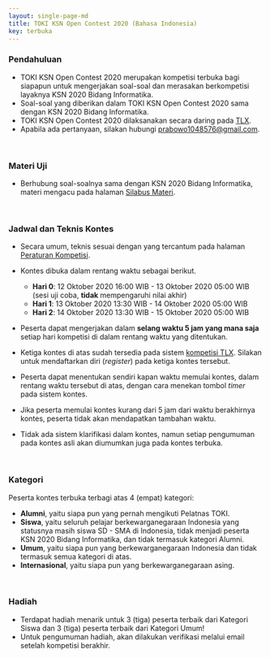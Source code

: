 ```yaml
---
layout: single-page-md
title: TOKI KSN Open Contest 2020 (Bahasa Indonesia)
key: terbuka
---
```


### Pendahuluan

- TOKI KSN Open Contest 2020 merupakan kompetisi terbuka bagi siapapun untuk mengerjakan soal-soal dan merasakan berkompetisi layaknya KSN 2020 Bidang Informatika.
- Soal-soal yang diberikan dalam TOKI KSN Open Contest 2020 sama dengan KSN 2020 Bidang Informatika.
- TOKI KSN Open Contest 2020 dilaksanakan secara daring pada [TLX](https://tlx.toki.id/contests).
- Apabila ada pertanyaan, silakan hubungi [prabowo1048576@gmail.com](mailto:prabowo1048576@gmail.com).

<br>

### Materi Uji

- Berhubung soal-soalnya sama dengan KSN 2020 Bidang Informatika, materi mengacu pada halaman [Silabus Materi](silabus.html).

<br>

### Jadwal dan Teknis Kontes

- Secara umum, teknis sesuai dengan yang tercantum pada halaman [Peraturan Kompetisi](peraturan.html).
- Kontes dibuka dalam rentang waktu sebagai berikut.
  * **Hari 0**: 12 Oktober 2020 16:00 WIB - 13 Oktober 2020 05:00 WIB
    (sesi uji coba, **tidak** mempengaruhi nilai akhir)
  * **Hari 1**: 13 Oktober 2020 13:30 WIB - 14 Oktober 2020 05:00 WIB
  * **Hari 2**: 14 Oktober 2020 13:30 WIB - 15 Oktober 2020 05:00 WIB

- Peserta dapat mengerjakan dalam **selang waktu 5 jam yang mana saja** setiap hari kompetisi di dalam rentang waktu yang ditentukan.
- Ketiga kontes di atas sudah tersedia pada sistem [kompetisi TLX](https://tlx.toki.id/contests). Silakan untuk mendaftarkan diri (*register*) pada ketiga kontes tersebut.
- Peserta dapat menentukan sendiri kapan waktu memulai kontes, dalam rentang waktu tersebut di atas, dengan cara menekan tombol *timer* pada sistem kontes.
- Jika peserta memulai kontes kurang dari 5 jam dari waktu berakhirnya kontes, peserta tidak akan mendapatkan tambahan waktu.
- Tidak ada sistem klarifikasi dalam kontes, namun setiap pengumuman pada kontes asli akan diumumkan juga pada kontes terbuka.

<br>

### Kategori

Peserta kontes terbuka terbagi atas 4 (empat) kategori:

- **Alumni**, yaitu siapa pun yang pernah mengikuti Pelatnas TOKI.
- **Siswa**, yaitu seluruh pelajar berkewarganegaraan Indonesia yang statusnya masih siswa SD - SMA di Indonesia, tidak menjadi peserta KSN 2020 Bidang Informatika, dan tidak termasuk kategori Alumni.
- **Umum**, yaitu siapa pun yang berkewarganegaraan Indonesia dan tidak termasuk semua kategori di atas.
- **Internasional**, yaitu siapa pun yang berkewarganegaraan asing.

<br>

### Hadiah

* Terdapat hadiah menarik untuk 3 (tiga) peserta terbaik dari Kategori Siswa dan 3 (tiga) peserta terbaik dari Kategori Umum!
* Untuk pengumuman hadiah, akan dilakukan verifikasi melalui email setelah kompetisi berakhir.
